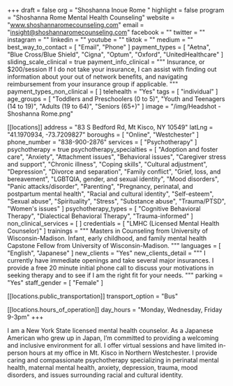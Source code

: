 +++
draft = false
org = "Shoshanna Inoue Rome "
highlight = false
program = "Shoshanna Rome Mental Health Counseling"
website = "www.shoshannaromecounseling.com"
email = "insight@shoshannaromecounseling.com"
facebook = ""
twitter = ""
instagram = ""
linkedin = ""
youtube = ""
tiktok = ""
medium = ""
best_way_to_contact = [ "Email", "Phone" ]
payment_types = [
  "Aetna",
  "Blue Cross/Blue Shield",
  "Cigna",
  "Optum",
  "Oxford",
  "UnitedHealthcare"
]
sliding_scale_clinical = true
payment_info_clinical = """
Insurance, or $200/session 
If I do not take your insurance, I can assist with finding out information about your out of network benefits, and navigating reimbursement from your insurance group if applicable. """
payment_types_non_clinical = [ ]
telehealth = "Yes"
tags = [ "individual" ]
age_groups = [
  "Toddlers and Preschoolers (0 to 5)",
  "Youth and Teenagers (14 to 19)",
  "Adults (19 to 64)",
  "Seniors (65+)"
]
image = "/img/Headshot - Shoshanna Rome.png"

[[locations]]
address = "83 S Bedford Rd, Mt Kisco, NY 10549"
latLng = "41.1970934, -73.7209827"
boroughs = [ "Online", "Westchester" ]
phone_number = "838-900-2876"
services = [ "Psychotherapy" ]
psychotherapy = true
psychotherapy_specialties = [
  "Adoption and foster care",
  "Anxiety",
  "Attachment issues",
  "Behavioral issues",
  "Caregiver stress and support",
  "Chronic illness",
  "Coping skills",
  "Cultural adjustment",
  "Depression",
  "Divorce and separation",
  "Family conflict",
  "Grief, loss, and bereavement",
  "LGBTQIA, gender, and sexual identity",
  "Mood disorders",
  "Panic attacks/disorder",
  "Parenting",
  "Pregnancy, perinatal, and postpartum mental health",
  "Racial and cultural identity",
  "Self-esteem",
  "Sexual abuse",
  "Spirituality",
  "Stress",
  "Substance abuse",
  "Trauma/PTSD",
  "Women's issues"
]
psychotherapy_types = [
  "Cognitive Behavioral Therapy",
  "Dialectical Behavioral Therapy",
  "Trauma-informed"
]
non_clinical_services = [ ]
credentials = [ "LMHC (Licensed Mental Health Counselor)" ]
trainings = """
Masters in Counseling from University of Wisconsin-Madison. 
Infant, early childhood, and family mental health Capstone Fellow from University of Wisconsin-Madison. """
languages = [ "English", "Japanese" ]
new_clients = "Yes"
new_clients_detail = """
I currently have immediate openings and take several major insurances. 
I provide a free 20 minute initial phone call to discuss your motivations in seeking therapy and to see if I am the right fit for your needs. """
parking = "Yes"
staff_gender = [ "Female" ]

  [[locations.public_transportation]]
  transport_option = "Bus"

  [[locations.hours_of_operation]]
  day_hours = "Monday, Wednesday, Friday 9-3pm"
+++

I am a New York State licensed mental health counselor. As a Japanese American who grew up in Japan, I’m committed to providing a welcoming and inclusive environment for all. I offer virtual sessions and have limited in-person hours at my office in Mt. Kisco in Northern Westchester. I provide caring and compassionate psychotherapy specializing in perinatal mental health, maternal mental health, anxiety, depression, trauma, mood disorders, and issues surrounding racial and cultural identity.
